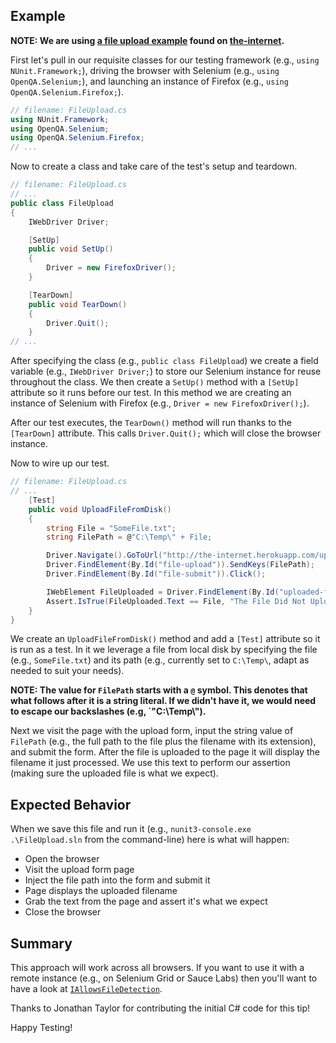 ## Example

**NOTE: We are using [a file upload example](http://the-internet.herokuapp.com/upload) found on [the-internet](https://github.com/tourdedave/the-internet).**

First let's pull in our requisite classes for our testing framework (e.g., `using NUnit.Framework;`), driving the browser with Selenium (e.g., `using OpenQA.Selenium;`), and launching an instance of Firefox (e.g., `using OpenQA.Selenium.Firefox;`).

```csharp
// filename: FileUpload.cs
using NUnit.Framework;
using OpenQA.Selenium;
using OpenQA.Selenium.Firefox;
// ...
```

Now to create a class and take care of the test's setup and teardown.

```csharp
// filename: FileUpload.cs
// ...
public class FileUpload
{
    IWebDriver Driver;

    [SetUp]
    public void SetUp()
    {
        Driver = new FirefoxDriver();
    }

    [TearDown]
    public void TearDown()
    {
        Driver.Quit();
    }
// ...
```

After specifying the class (e.g., `public class FileUpload`) we create a field variable (e.g., `IWebDriver Driver;`) to store our Selenium instance for reuse throughout the class. We then create a `SetUp()` method with a `[SetUp]` attribute so it runs before our test. In this method we are creating an instance of Selenium with Firefox (e.g., `Driver = new FirefoxDriver();`).

After our test executes, the `TearDown()` method will run thanks to the `[TearDown]` attribute. This calls `Driver.Quit();` which will close the browser instance.

Now to wire up our test.

```csharp
// filename: FileUpload.cs
// ...
    [Test]
    public void UploadFileFromDisk()
    {
        string File = "SomeFile.txt";
        string FilePath = @"C:\Temp\" + File;

        Driver.Navigate().GoToUrl("http://the-internet.herokuapp.com/upload");
        Driver.FindElement(By.Id("file-upload")).SendKeys(FilePath);
        Driver.FindElement(By.Id("file-submit")).Click();

        IWebElement FileUploaded = Driver.FindElement(By.Id("uploaded-files"));
        Assert.IsTrue(FileUploaded.Text == File, "The File Did Not Upload Correctly");
    }
}
```

We create an `UploadFileFromDisk()` method and add a `[Test]` attribute so it is run as a test. In it we leverage a file from local disk by specifying the file (e.g., `SomeFile.txt`) and its path (e.g., currently set to `C:\Temp\`, adapt as needed to suit your needs).

**NOTE: The value for `FilePath` starts with a `@` symbol. This denotes that what follows after it is a string literal. If we didn't have it, we would need to escape our backslashes (e.g, `"C:\\Temp\\").**

Next we visit the page with the upload form, input the string value of `FilePath` (e.g., the full path to the file plus the filename with its extension), and submit the form. After the file is uploaded to the page it will display the filename it just processed. We use this text to perform our assertion (making sure the uploaded file is what we expect).

## Expected Behavior

When we save this file and run it (e.g., `nunit3-console.exe .\FileUpload.sln` from the command-line) here is what will happen:

- Open the browser
- Visit the upload form page
- Inject the file path into the form and submit it
- Page displays the uploaded filename
- Grab the text from the page and assert it's what we expect
- Close the browser

## Summary

This approach will work across all browsers. If you want to use it with a remote instance (e.g., on Selenium Grid or Sauce Labs) then you'll want to have a look at [`IAllowsFileDetection`](http://seleniumhq.github.io/selenium/docs/api/dotnet/html/T_OpenQA_Selenium_IAllowsFileDetection.htm).

Thanks to Jonathan Taylor for contributing the initial C# code for this tip!

Happy Testing!
